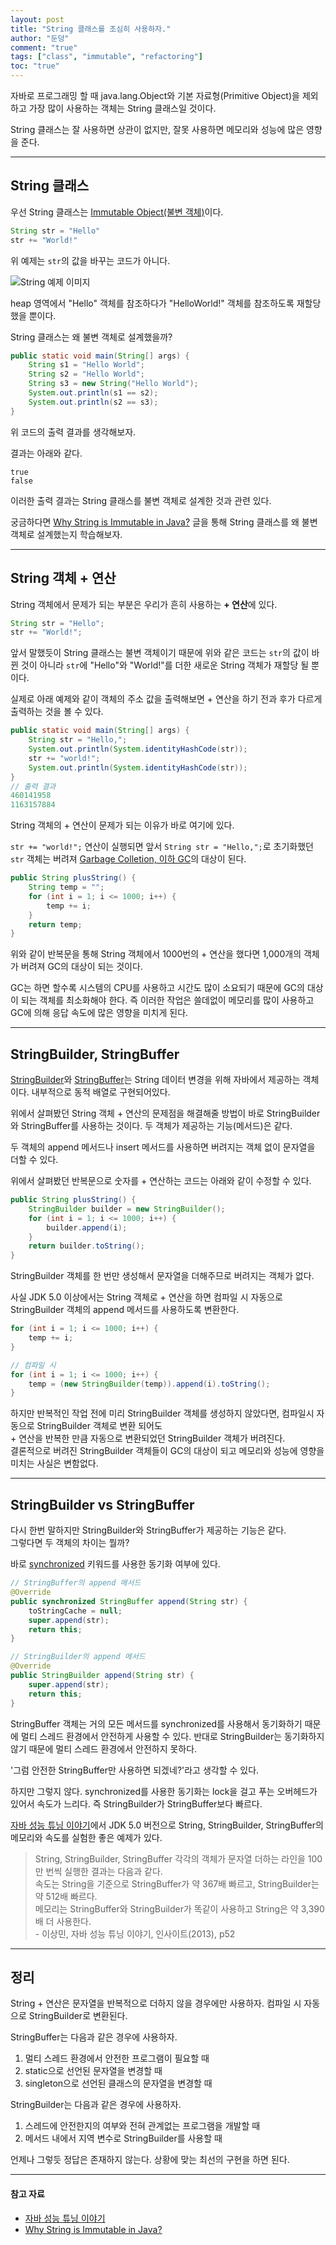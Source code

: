```yaml
---
layout: post  
title: "String 클래스를 조심히 사용하자."  
author: "둔덩"
comment: "true"
tags: ["class", "immutable", "refactoring"]
toc: "true"
---
```


자바로 프로그래밍 할 때 java.lang.Object와 기본 자료형(Primitive Object)을 제외하고 가장 많이 사용하는 객체는 String 클래스일 것이다.

String 클래스는 잘 사용하면 상관이 없지만, 잘못 사용하면 메모리와 성능에 많은 영향을 준다.

---

## String 클래스

우선 String 클래스는 [Immutable Object(불변 객체)](https://woowacourse.github.io/javable/2020-05-18/immutable-object)이다.

```java
String str = "Hello"
str += "World!"
```

위 예제는 `str`의 값을 바꾸는 코드가 아니다.

![String 예제 이미지](../images/string-example.png)

heap 영역에서 "Hello" 객체를 참조하다가 "HelloWorld!" 객체를 참조하도록 재할당했을 뿐이다.

String 클래스는 왜 불변 객체로 설계했을까?

```java
public static void main(String[] args) {
    String s1 = "Hello World";
    String s2 = "Hello World";
    String s3 = new String("Hello World");
    System.out.println(s1 == s2);
    System.out.println(s2 == s3);
}
```

위 코드의 출력 결과를 생각해보자.

결과는 아래와 같다.

```
true
false
```

이러한 출력 결과는 String 클래스를 불변 객체로 설계한 것과 관련 있다.

궁금하다면 [Why String is Immutable in Java?](https://www.baeldung.com/java-string-immutable) 글을 통해 String 클래스를 왜 불변 객체로 설계했는지 학습해보자.

---

## String 객체 + 연산

String 객체에서 문제가 되는 부분은 우리가 흔히 사용하는 **\+ 연산**에 있다.

```java
String str = "Hello";
str += "World!";
```

앞서 말했듯이 String 클래스는 불변 객체이기 때문에 위와 같은 코드는 `str`의 값이 바뀐 것이 아니라 `str`에 "Hello"와 "World!"를 더한 새로운 String 객체가 재할당 될 뿐이다.

실제로 아래 예제와 같이 객체의 주소 값을 출력해보면 + 연산을 하기 전과 후가 다르게 출력하는 것을 볼 수 있다.

```java
public static void main(String[] args) {
    String str = "Hello,";
    System.out.println(System.identityHashCode(str));
    str += "world!";
    System.out.println(System.identityHashCode(str));
}
// 출력 결과
460141958
1163157884
```

String 객체의 + 연산이 문제가 되는 이유가 바로 여기에 있다.

`str += "world!";` 연산이 실행되면 앞서 `String str = "Hello,";`로 초기화했던 `str` 객체는 버려져 [Garbage Colletion, 이하 GC](https://d2.naver.com/helloworld/1329)의 대상이 된다.

```java
public String plusString() {
    String temp = "";
    for (int i = 1; i <= 1000; i++) {
        temp += i;
    }
    return temp;
}
```

위와 같이 반복문을 통해 String 객체에서 1000번의 + 연산을 했다면 1,000개의 객체가 버려져 GC의 대상이 되는 것이다.

GC는 하면 할수록 시스템의 CPU를 사용하고 시간도 많이 소요되기 때문에 GC의 대상이 되는 객체를 최소화해야 한다. 즉 이러한 작업은 쓸데없이 메모리를 많이 사용하고 GC에 의해 응답 속도에 많은 영향을 미치게 된다.

---

## StringBuilder, StringBuffer

[StringBuilder](https://docs.oracle.com/javase/7/docs/api/java/lang/StringBuilder.html)와 [StringBuffer](https://docs.oracle.com/javase/7/docs/api/java/lang/StringBuffer.html)는 String 데이터 변경을 위해 자바에서 제공하는 객체이다. 내부적으로 동적 배열로 구현되어있다.

위에서 살펴봤던 String 객체 + 연산의 문제점을 해결해줄 방법이 바로 StringBuilder와 StringBuffer를 사용하는 것이다. 두 객체가 제공하는 기능(메서드)은 같다.

두 객체의 append 메서드나 insert 메서드를 사용하면 버려지는 객체 없이 문자열을 더할 수 있다.

위에서 살펴봤던 반복문으로 숫자를 + 연산하는 코드는 아래와 같이 수정할 수 있다.

```java
public String plusString() {
    StringBuilder builder = new StringBuilder();
    for (int i = 1; i <= 1000; i++) {
        builder.append(i);
    }
    return builder.toString();
}
```

StringBuilder 객체를 한 번만 생성해서 문자열을 더해주므로 버려지는 객체가 없다.

사실 JDK 5.0 이상에서는 String 객체로 + 연산을 하면 컴파일 시 자동으로 StringBuilder 객체의 append 메서드를 사용하도록 변환한다.

```java
for (int i = 1; i <= 1000; i++) {
    temp += i;
}

// 컴파일 시
for (int i = 1; i <= 1000; i++) {
    temp = (new StringBuilder(temp)).append(i).toString();
}
```

하지만 반복적인 작업 전에 미리 StringBuilder 객체를 생성하지 않았다면, 컴파일시 자동으로 StringBuilder 객체로 변환 되어도  
\+ 연산을 반복한 만큼 자동으로 변환되었던 StringBuilder 객체가 버려진다.  
결론적으로 버려진 StringBuilder 객체들이 GC의 대상이 되고 메모리와 성능에 영향을 미치는 사실은 변함없다.

---

## StringBuilder vs StringBuffer

다시 한번 말하지만 StringBuilder와 StringBuffer가 제공하는 기능은 같다.  
그렇다면 두 객체의 차이는 뭘까?

바로 [synchronized](https://docs.oracle.com/javase/tutorial/essential/concurrency/sync.html) 키워드를 사용한 동기화 여부에 있다.

```java
// StringBuffer의 append 메서드 
@Override
public synchronized StringBuffer append(String str) {
    toStringCache = null;
    super.append(str);
    return this;
}

// StringBuilder의 append 메서드
@Override
public StringBuilder append(String str) {
    super.append(str);
    return this;
}
```

StringBuffer 객체는 거의 모든 메서드를 synchronized를 사용해서 동기화하기 때문에 멀티 스레드 환경에서 안전하게 사용할 수 있다. 반대로 StringBuilder는 동기화하지 않기 때문에 멀티 스레드 환경에서 안전하지 못하다.

'그럼 안전한 StringBuffer만 사용하면 되겠네?'라고 생각할 수 있다.

하지만 그렇지 않다. synchronized를 사용한 동기화는 lock을 걸고 푸는 오버헤드가 있어서 속도가 느리다. 즉 StringBuilder가 StringBuffer보다 빠르다.

[자바 성능 튜닝 이야기](https://book.naver.com/bookdb/book_detail.nhn?bid=7333658)에서 JDK 5.0 버전으로 String, StringBuilder, StringBuffer의 메모리와 속도를 실험한 좋은 예제가 있다.

> String, StringBuilder, StringBuffer 각각의 객체가 문자열 더하는 라인을 100만 번씩 실행한 결과는 다음과 같다.  
> 속도는 String을 기준으로 StringBuffer가 약 367배 빠르고, StringBuilder는 약 512배 빠르다.  
> 메모리는 StringBuffer와 StringBuilder가 똑같이 사용하고 String은 약 3,390배 더 사용한다.  
> \- 이상민, 자바 성능 튜닝 이야기, 인사이트(2013), p52

---

## 정리

String + 연산은 문자열을 반복적으로 더하지 않을 경우에만 사용하자. 컴파일 시 자동으로 StringBuilder로 변환된다.

StringBuffer는 다음과 같은 경우에 사용하자.

1.  멀티 스레드 환경에서 안전한 프로그램이 필요할 때
2.  static으로 선언된 문자열을 변경할 때
3.  singleton으로 선언된 클래스의 문자열을 변경할 때

StringBuilder는 다음과 같은 경우에 사용하자.

1.  스레드에 안전한지의 여부와 전혀 관계없는 프로그램을 개발할 때
2.  메서드 내에서 지역 변수로 StringBuilder를 사용할 때

언제나 그렇듯 정답은 존재하지 않는다. 상황에 맞는 최선의 구현을 하면 된다.

---

#### 참고 자료

-   [자바 성능 튜닝 이야기](https://book.naver.com/bookdb/book_detail.nhn?bid=7333658)
-   [Why String is Immutable in Java?](https://www.baeldung.com/java-string-immutable)
